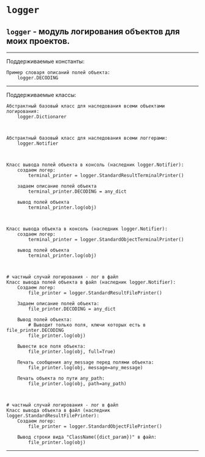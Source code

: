 # `logger`

`logger` - модуль логирования объектов для моих проектов.
---
---
Поддерживаемые константы:

    Пример словаря описаний полей объекта:
        logger.DECODING

---
Поддерживаемые классы:
    
    Абстрактный базовый класс для наследования всеми объектами логирования:
        logger.Dictionarer
    


    Абстрактный базовый класс для наследования всеми логгерами:
        logger.Notifier
    


    Класс вывода полей объекта в консоль (наследник logger.Notifier):
        создаем логер:
            terminal_printer = logger.StandardResultTerminalPrinter()
        
        задаем описание полей объекта
            terminal_printer.DECODING = any_dict
        
        вывод полей объекта
            terminal_printer.log(obj)
    


    Класс вывода объекта в консоль (наследник logger.Notifier):
        создаем логер:
            terminal_printer = logger.StandardObjectTerminalPrinter()

        вывод полей объекта
            terminal_printer.log(obj) 
    


    # частный случай логирования - лог в файл
    Класс вывода полей объекта в файл (наследник logger.Notifier):
        Создаем логер:
            file_printer = logger.StandardResultFilePrinter()
        
        Задаем описание полей объекта:
            file_printer.DECODING = any_dict
        
        Вывод полей объекта:
            # Выводит только поля, ключи которых есть в file_printer.DECODING
            file_printer.log(obj)

        Вывести все поля объекта:  
            file_printer.log(obj, full=True)

        Печать сообщения any_message перед полями объекта:  
            file_printer.log(obj, message=any_message)

        Печать объекта по пути any_path:  
            file_printer.log(obj, path=any_path) 
    


    # частный случай логирования - лог в файл
    Класс вывода объекта в файл (наследник logger.StandardResultFilePrinter):
        Создаем логер:
            file_printer = logger.StandardObjectFilePrinter()
                
        Вывод строки вида "ClassName({dict_param})" в файл:
            file_printer.log(obj)

---
